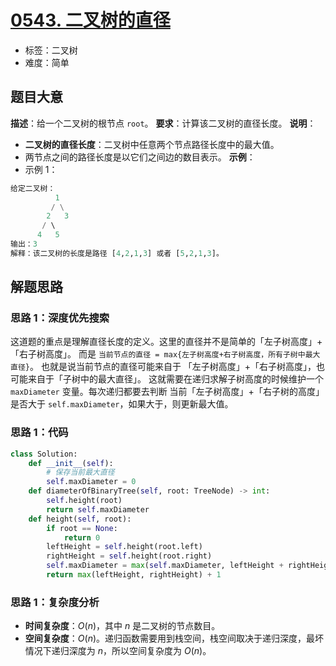 # [0543. 二叉树的直径](https://leetcode.cn/problems/diameter-of-binary-tree/)
- 标签：二叉树
- 难度：简单
## 题目大意
**描述**：给一个二叉树的根节点 `root`。
**要求**：计算该二叉树的直径长度。
**说明**：
- **二叉树的直径长度**：二叉树中任意两个节点路径长度中的最大值。
- 两节点之间的路径长度是以它们之间边的数目表示。
**示例**：
- 示例 1：
```python
给定二叉树：
          1
         / \
        2   3
       / \     
      4   5    
输出：3
解释：该二叉树的长度是路径 [4,2,1,3] 或者 [5,2,1,3]。
```
## 解题思路
### 思路 1：深度优先搜索
这道题的重点是理解直径长度的定义。这里的直径并不是简单的「左子树高度」+「右子树高度」。
而是 `当前节点的直径 = max{左子树高度+右子树高度，所有子树中最大直径}`。
也就是说当前节点的直径可能来自于 「左子树高度」+「右子树高度」，也可能来自于「子树中的最大直径」。
这就需要在递归求解子树高度的时候维护一个 `maxDiameter` 变量。每次递归都要去判断 当前「左子树高度」+「右子树的高度」是否大于 `self.maxDiameter`，如果大于，则更新最大值。
### 思路 1：代码
```python
class Solution:
    def __init__(self):
        # 保存当前最大直径
        self.maxDiameter = 0
    def diameterOfBinaryTree(self, root: TreeNode) -> int:
        self.height(root)
        return self.maxDiameter
    def height(self, root):
        if root == None:
            return 0
        leftHeight = self.height(root.left)
        rightHeight = self.height(root.right)
        self.maxDiameter = max(self.maxDiameter, leftHeight + rightHeight)
        return max(leftHeight, rightHeight) + 1
```
### 思路 1：复杂度分析
- **时间复杂度**：$O(n)$，其中 $n$ 是二叉树的节点数目。
- **空间复杂度**：$O(n)$。递归函数需要用到栈空间，栈空间取决于递归深度，最坏情况下递归深度为 $n$，所以空间复杂度为 $O(n)$。
